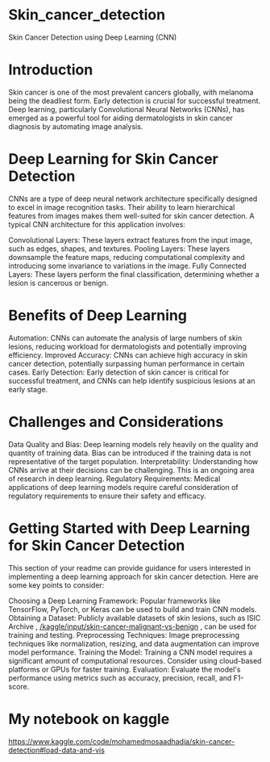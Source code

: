 # Skin_cancer_detection
Skin Cancer Detection using Deep Learning (CNN)

# Introduction

Skin cancer is one of the most prevalent cancers globally, with melanoma being the deadliest form. Early detection is crucial for successful treatment. Deep learning, particularly Convolutional Neural Networks (CNNs), has emerged as a powerful tool for aiding dermatologists in skin cancer diagnosis by automating image analysis.

# Deep Learning for Skin Cancer Detection

CNNs are a type of deep neural network architecture specifically designed to excel in image recognition tasks. Their ability to learn hierarchical features from images makes them well-suited for skin cancer detection. A typical CNN architecture for this application involves:

Convolutional Layers: These layers extract features from the input image, such as edges, shapes, and textures.
Pooling Layers: These layers downsample the feature maps, reducing computational complexity and introducing some invariance to variations in the image.
Fully Connected Layers: These layers perform the final classification, determining whether a lesion is cancerous or benign.

# Benefits of Deep Learning

Automation: CNNs can automate the analysis of large numbers of skin lesions, reducing workload for dermatologists and potentially improving efficiency.
Improved Accuracy: CNNs can achieve high accuracy in skin cancer detection, potentially surpassing human performance in certain cases.
Early Detection: Early detection of skin cancer is critical for successful treatment, and CNNs can help identify suspicious lesions at an early stage.

# Challenges and Considerations

Data Quality and Bias: Deep learning models rely heavily on the quality and quantity of training data. Bias can be introduced if the training data is not representative of the target population.
Interpretability: Understanding how CNNs arrive at their decisions can be challenging. This is an ongoing area of research in deep learning.
Regulatory Requirements: Medical applications of deep learning models require careful consideration of regulatory requirements to ensure their safety and efficacy.

# Getting Started with Deep Learning for Skin Cancer Detection

This section of your readme can provide guidance for users interested in implementing a deep learning approach for skin cancer detection. Here are some key points to consider:

Choosing a Deep Learning Framework: Popular frameworks like TensorFlow, PyTorch, or Keras can be used to build and train CNN models.
Obtaining a Dataset: Publicly available datasets of skin lesions, such as ISIC Archive , [/kaggle/input/skin-cancer-malignant-vs-benign](https://www.kaggle.com/datasets/fanconic/skin-cancer-malignant-vs-benign) , can be used for training and testing.
Preprocessing Techniques: Image preprocessing techniques like normalization, resizing, and data augmentation can improve model performance.
Training the Model: Training a CNN model requires a significant amount of computational resources. Consider using cloud-based platforms or GPUs for faster training.
Evaluation: Evaluate the model's performance using metrics such as accuracy, precision, recall, and F1-score.

# My notebook  on kaggle 
https://www.kaggle.com/code/mohamedmosaadhadia/skin-cancer-detection#load-data-and-vis
